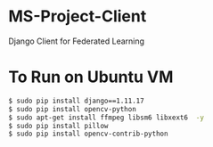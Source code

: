 # MS-Project-Client
Django Client for Federated Learning

# To Run on Ubuntu VM

```sh
$ sudo pip install django==1.11.17
$ sudo pip install opencv-python
$ sudo apt-get install ffmpeg libsm6 libxext6  -y
$ sudo pip install pillow
$ sudo pip install opencv-contrib-python
```
